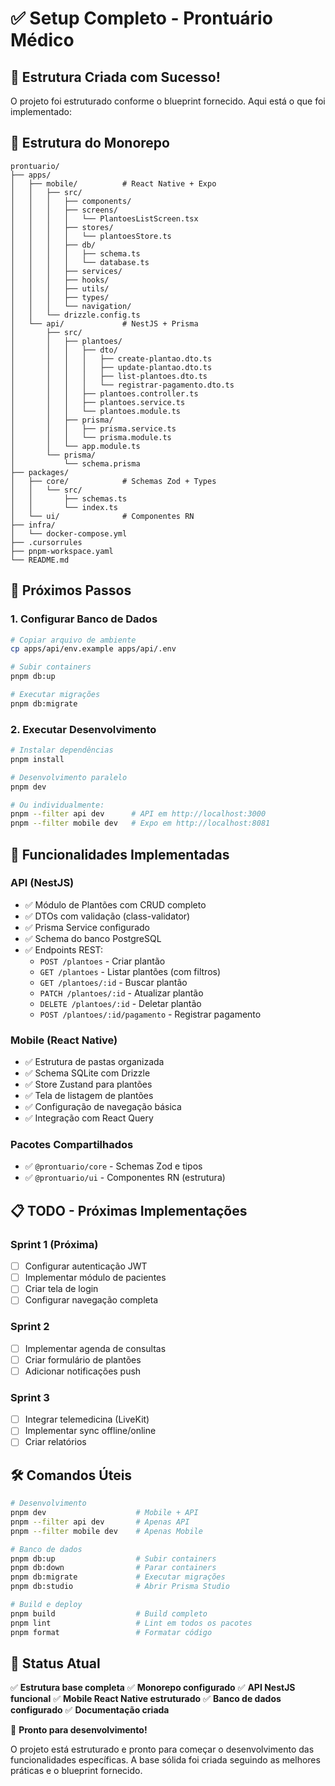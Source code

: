 # ✅ Setup Completo - Prontuário Médico

## 🎉 Estrutura Criada com Sucesso!

O projeto foi estruturado conforme o blueprint fornecido. Aqui está o que foi implementado:

## 📁 Estrutura do Monorepo

```
prontuario/
├── apps/
│   ├── mobile/          # React Native + Expo
│   │   ├── src/
│   │   │   ├── components/
│   │   │   ├── screens/
│   │   │   │   └── PlantoesListScreen.tsx
│   │   │   ├── stores/
│   │   │   │   └── plantoesStore.ts
│   │   │   ├── db/
│   │   │   │   ├── schema.ts
│   │   │   │   └── database.ts
│   │   │   ├── services/
│   │   │   ├── hooks/
│   │   │   ├── utils/
│   │   │   ├── types/
│   │   │   └── navigation/
│   │   └── drizzle.config.ts
│   └── api/             # NestJS + Prisma
│       ├── src/
│       │   ├── plantoes/
│       │   │   ├── dto/
│       │   │   │   ├── create-plantao.dto.ts
│       │   │   │   ├── update-plantao.dto.ts
│       │   │   │   ├── list-plantoes.dto.ts
│       │   │   │   └── registrar-pagamento.dto.ts
│       │   │   ├── plantoes.controller.ts
│       │   │   ├── plantoes.service.ts
│       │   │   └── plantoes.module.ts
│       │   ├── prisma/
│       │   │   ├── prisma.service.ts
│       │   │   └── prisma.module.ts
│       │   └── app.module.ts
│       └── prisma/
│           └── schema.prisma
├── packages/
│   ├── core/            # Schemas Zod + Types
│   │   └── src/
│   │       ├── schemas.ts
│   │       └── index.ts
│   └── ui/              # Componentes RN
├── infra/
│   └── docker-compose.yml
├── .cursorrules
├── pnpm-workspace.yaml
└── README.md
```

## 🚀 Próximos Passos

### 1. Configurar Banco de Dados
```bash
# Copiar arquivo de ambiente
cp apps/api/env.example apps/api/.env

# Subir containers
pnpm db:up

# Executar migrações
pnpm db:migrate
```

### 2. Executar Desenvolvimento
```bash
# Instalar dependências
pnpm install

# Desenvolvimento paralelo
pnpm dev

# Ou individualmente:
pnpm --filter api dev      # API em http://localhost:3000
pnpm --filter mobile dev   # Expo em http://localhost:8081
```

## 🔧 Funcionalidades Implementadas

### API (NestJS)
- ✅ Módulo de Plantões com CRUD completo
- ✅ DTOs com validação (class-validator)
- ✅ Prisma Service configurado
- ✅ Schema do banco PostgreSQL
- ✅ Endpoints REST:
  - `POST /plantoes` - Criar plantão
  - `GET /plantoes` - Listar plantões (com filtros)
  - `GET /plantoes/:id` - Buscar plantão
  - `PATCH /plantoes/:id` - Atualizar plantão
  - `DELETE /plantoes/:id` - Deletar plantão
  - `POST /plantoes/:id/pagamento` - Registrar pagamento

### Mobile (React Native)
- ✅ Estrutura de pastas organizada
- ✅ Schema SQLite com Drizzle
- ✅ Store Zustand para plantões
- ✅ Tela de listagem de plantões
- ✅ Configuração de navegação básica
- ✅ Integração com React Query

### Pacotes Compartilhados
- ✅ `@prontuario/core` - Schemas Zod e tipos
- ✅ `@prontuario/ui` - Componentes RN (estrutura)

## 📋 TODO - Próximas Implementações

### Sprint 1 (Próxima)
- [ ] Configurar autenticação JWT
- [ ] Implementar módulo de pacientes
- [ ] Criar tela de login
- [ ] Configurar navegação completa

### Sprint 2
- [ ] Implementar agenda de consultas
- [ ] Criar formulário de plantões
- [ ] Adicionar notificações push

### Sprint 3
- [ ] Integrar telemedicina (LiveKit)
- [ ] Implementar sync offline/online
- [ ] Criar relatórios

## 🛠️ Comandos Úteis

```bash
# Desenvolvimento
pnpm dev                    # Mobile + API
pnpm --filter api dev       # Apenas API
pnpm --filter mobile dev    # Apenas Mobile

# Banco de dados
pnpm db:up                  # Subir containers
pnpm db:down                # Parar containers
pnpm db:migrate             # Executar migrações
pnpm db:studio              # Abrir Prisma Studio

# Build e deploy
pnpm build                  # Build completo
pnpm lint                   # Lint em todos os pacotes
pnpm format                 # Formatar código
```

## 🎯 Status Atual

✅ **Estrutura base completa**
✅ **Monorepo configurado**
✅ **API NestJS funcional**
✅ **Mobile React Native estruturado**
✅ **Banco de dados configurado**
✅ **Documentação criada**

🚀 **Pronto para desenvolvimento!**

O projeto está estruturado e pronto para começar o desenvolvimento das funcionalidades específicas. A base sólida foi criada seguindo as melhores práticas e o blueprint fornecido.
